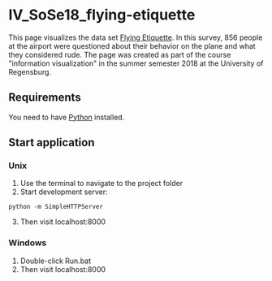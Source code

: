 # IV_SoSe18_flying-etiquette

This page visualizes the data set [Flying Etiquette](https://github.com/fivethirtyeight/data/tree/master/flying-etiquette-survey). In this survey, 856 people at the airport were questioned about their behavior on the plane and what they considered rude. The page was created as part of the course "information visualization" in the summer semester 2018 at the University of Regensburg.


## Requirements

You need to have [Python](https://www.python.org/) installed.

## Start application

### Unix
1. Use the terminal to navigate to the project folder
2. Start development server:
```
python -m SimpleHTTPServer
```
3. Then visit localhost:8000

### Windows
1. Double-click Run.bat 
2. Then visit localhost:8000
